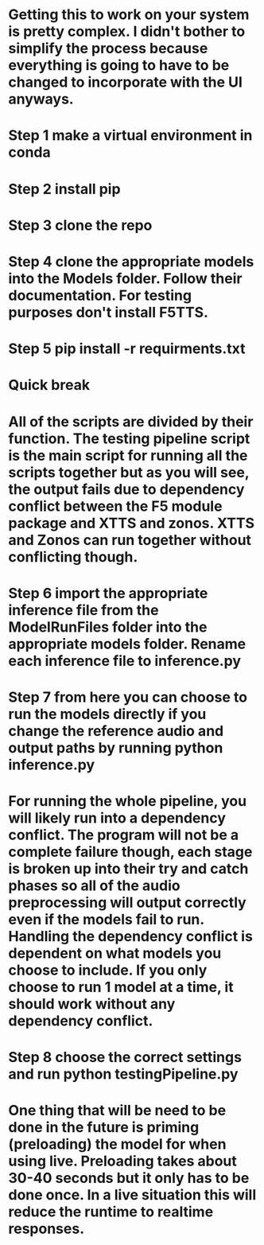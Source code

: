 # Getting this to work on your system is pretty complex. I didn't bother to simplify the process because everything is going to have to be changed to incorporate with the UI anyways.


# Step 1 make a virtual environment in conda
# Step 2 install pip
# Step 3 clone the repo
# Step 4 clone the appropriate models into the Models folder. Follow their documentation. For testing purposes don't install F5TTS.
# Step 5 pip install -r requirments.txt

# Quick break

# All of the scripts are divided by their function. The testing pipeline script is the main script for running all the scripts together but as you will see, the output fails due to dependency conflict between the F5 module package and XTTS and zonos. XTTS and Zonos can run together without conflicting though.

# Step 6 import the appropriate inference file from the ModelRunFiles folder into the appropriate models folder. Rename each inference file to inference.py

# Step 7 from here you can choose to run the models directly if you change the reference audio and output paths by running python inference.py

# For running the whole pipeline, you will likely run into a dependency conflict. The program will not be a complete failure though, each stage is broken up into their try and catch phases so all of the audio preprocessing will output correctly even if the models fail to run. Handling the dependency conflict is dependent on what models you choose to include. If you only choose to run 1 model at a time, it should work without any dependency conflict. 

# Step 8 choose the correct settings and run python testingPipeline.py

# One thing that will be need to be done in the future is priming (preloading) the model for when using live. Preloading takes about 30-40 seconds but it only has to be done once. In a live situation this will reduce the runtime to realtime responses. 

